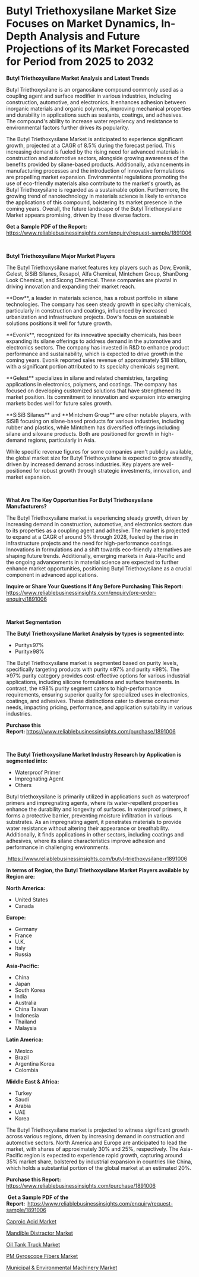 <p><h1>Butyl Triethoxysilane Market Size Focuses on Market Dynamics, In-Depth Analysis and Future Projections of its Market Forecasted for Period from 2025 to 2032</h1></p><p><strong>Butyl Triethoxysilane Market Analysis and Latest Trends</strong></p>
<p><p>Butyl Triethoxysilane is an organosilane compound commonly used as a coupling agent and surface modifier in various industries, including construction, automotive, and electronics. It enhances adhesion between inorganic materials and organic polymers, improving mechanical properties and durability in applications such as sealants, coatings, and adhesives. The compound's ability to increase water repellency and resistance to environmental factors further drives its popularity.</p><p>The Butyl Triethoxysilane Market is anticipated to experience significant growth, projected at a CAGR of 8.5% during the forecast period. This increasing demand is fueled by the rising need for advanced materials in construction and automotive sectors, alongside growing awareness of the benefits provided by silane-based products. Additionally, advancements in manufacturing processes and the introduction of innovative formulations are propelling market expansion. Environmental regulations promoting the use of eco-friendly materials also contribute to the market's growth, as Butyl Triethoxysilane is regarded as a sustainable option. Furthermore, the growing trend of nanotechnology in materials science is likely to enhance the applications of this compound, bolstering its market presence in the coming years. Overall, the future landscape of the Butyl Triethoxysilane Market appears promising, driven by these diverse factors.</p></p>
<p><strong>Get a Sample PDF of the Report:&nbsp;</strong> <a href="https://www.reliablebusinessinsights.com/enquiry/request-sample/1891006?utm_campaign=2174&utm_medium=2&utm_source=Github&utm_content=ia&utm_term=04022025&utm_id=butyl-triethoxysilane">https://www.reliablebusinessinsights.com/enquiry/request-sample/1891006</a></p>
<p>&nbsp;</p>
<p><strong>Butyl Triethoxysilane Major Market Players</strong></p>
<p><p>The Butyl Triethoxysilane market features key players such as Dow, Evonik, Gelest, SiSiB Silanes, Resapol, Alfa Chemical, Mintchem Group, ShanDong Look Chemical, and Sicong Chemical. These companies are pivotal in driving innovation and expanding their market reach.</p><p>**Dow**, a leader in materials science, has a robust portfolio in silane technologies. The company has seen steady growth in specialty chemicals, particularly in construction and coatings, influenced by increased urbanization and infrastructure projects. Dow's focus on sustainable solutions positions it well for future growth.</p><p>**Evonik**, recognized for its innovative specialty chemicals, has been expanding its silane offerings to address demand in the automotive and electronics sectors. The company has invested in R&D to enhance product performance and sustainability, which is expected to drive growth in the coming years. Evonik reported sales revenue of approximately $18 billion, with a significant portion attributed to its specialty chemicals segment.</p><p>**Gelest** specializes in silane and related chemistries, targeting applications in electronics, polymers, and coatings. The company has focused on developing customized solutions that have strengthened its market position. Its commitment to innovation and expansion into emerging markets bodes well for future sales growth.</p><p>**SiSiB Silanes** and **Mintchem Group** are other notable players, with SiSiB focusing on silane-based products for various industries, including rubber and plastics, while Mintchem has diversified offerings including silane and siloxane products. Both are positioned for growth in high-demand regions, particularly in Asia.</p><p>While specific revenue figures for some companies aren't publicly available, the global market size for Butyl Triethoxysilane is expected to grow steadily, driven by increased demand across industries. Key players are well-positioned for robust growth through strategic investments, innovation, and market expansion.</p></p>
<p>&nbsp;</p>
<p><strong>What Are The Key Opportunities For Butyl Triethoxysilane Manufacturers?</strong></p>
<p><p>The Butyl Triethoxysilane market is experiencing steady growth, driven by increasing demand in construction, automotive, and electronics sectors due to its properties as a coupling agent and adhesive. The market is projected to expand at a CAGR of around 5% through 2028, fueled by the rise in infrastructure projects and the need for high-performance coatings. Innovations in formulations and a shift towards eco-friendly alternatives are shaping future trends. Additionally, emerging markets in Asia-Pacific and the ongoing advancements in material science are expected to further enhance market opportunities, positioning Butyl Triethoxysilane as a crucial component in advanced applications.</p></p>
<p><strong>Inquire or Share Your Questions If Any Before Purchasing This Report:</strong> <a href="https://www.reliablebusinessinsights.com/enquiry/pre-order-enquiry/1891006?utm_campaign=2174&utm_medium=2&utm_source=Github&utm_content=ia&utm_term=04022025&utm_id=butyl-triethoxysilane">https://www.reliablebusinessinsights.com/enquiry/pre-order-enquiry/1891006</a></p>
<p>&nbsp;</p>
<p><strong>Market Segmentation</strong></p>
<p><strong>The Butyl Triethoxysilane Market Analysis by types is segmented into:</strong></p>
<p><ul><li>Purity≥97%</li><li>Purity≥98%</li></ul></p>
<p><p>The Butyl Triethoxysilane market is segmented based on purity levels, specifically targeting products with purity ≥97% and purity ≥98%. The ≥97% purity category provides cost-effective options for various industrial applications, including silicone formulations and surface treatments. In contrast, the ≥98% purity segment caters to high-performance requirements, ensuring superior quality for specialized uses in electronics, coatings, and adhesives. These distinctions cater to diverse consumer needs, impacting pricing, performance, and application suitability in various industries.</p></p>
<p><strong>Purchase this Report:&nbsp;</strong><a href="https://www.reliablebusinessinsights.com/purchase/1891006?utm_campaign=2174&utm_medium=2&utm_source=Github&utm_content=ia&utm_term=04022025&utm_id=butyl-triethoxysilane">https://www.reliablebusinessinsights.com/purchase/1891006</a></p>
<p>&nbsp;</p>
<p><strong>The Butyl Triethoxysilane Market Industry Research by Application is segmented into:</strong></p>
<p><ul><li>Waterproof Primer</li><li>Impregnating Agent</li><li>Others</li></ul></p>
<p><p>Butyl triethoxysilane is primarily utilized in applications such as waterproof primers and impregnating agents, where its water-repellent properties enhance the durability and longevity of surfaces. In waterproof primers, it forms a protective barrier, preventing moisture infiltration in various substrates. As an impregnating agent, it penetrates materials to provide water resistance without altering their appearance or breathability. Additionally, it finds applications in other sectors, including coatings and adhesives, where its silane characteristics improve adhesion and performance in challenging environments.</p></p>
<p><a href="https://www.reliablebusinessinsights.com/butyl-triethoxysilane-r1891006?utm_campaign=2174&utm_medium=2&utm_source=Github&utm_content=ia&utm_term=04022025&utm_id=butyl-triethoxysilane">&nbsp;https://www.reliablebusinessinsights.com/butyl-triethoxysilane-r1891006</a></p>
<p><strong>In terms of Region, the Butyl Triethoxysilane Market Players available by Region are:</strong></p>
<p>
    <p> <strong> North America: </strong>
        <ul>
            <li>United States</li>
            <li>Canada</li>
        </ul>
        </p> 
    <p> <strong> Europe: </strong>
        <ul>
            <li>Germany</li>
            <li>France</li>
            <li>U.K.</li>
            <li>Italy</li>
            <li>Russia</li>
        </ul>
        </p> 
    <p> <strong> Asia-Pacific: </strong>
        <ul>
            <li>China</li>
            <li>Japan</li>
            <li>South Korea</li>
            <li>India</li>
            <li>Australia</li>
            <li>China Taiwan</li>
            <li>Indonesia</li>
            <li>Thailand</li>
            <li>Malaysia</li>
        </ul>
        </p> 
    <p> <strong> Latin America: </strong>
        <ul>
            <li>Mexico</li>
            <li>Brazil</li>
            <li>Argentina Korea</li>
            <li>Colombia</li>
        </ul>
        </p> 
    <p> <strong> Middle East & Africa: </strong>
        <ul>
            <li>Turkey</li>
            <li>Saudi</li>
            <li>Arabia</li>
            <li>UAE</li>
            <li>Korea</li>
        </ul>
    </p>
    </p>
<p><p>The Butyl Triethoxysilane market is projected to witness significant growth across various regions, driven by increasing demand in construction and automotive sectors. North America and Europe are anticipated to lead the market, with shares of approximately 30% and 25%, respectively. The Asia-Pacific region is expected to experience rapid growth, capturing around 35% market share, bolstered by industrial expansion in countries like China, which holds a substantial portion of the global market at an estimated 20%.</p></p>
<p><strong>Purchase this Report: </strong><a href="https://www.reliablebusinessinsights.com/purchase/1891006?utm_campaign=2174&utm_medium=2&utm_source=Github&utm_content=ia&utm_term=04022025&utm_id=butyl-triethoxysilane">https://www.reliablebusinessinsights.com/purchase/1891006</a></p>
<p>&nbsp;<strong>Get a Sample PDF of the Report:&nbsp;&nbsp;</strong><a href="https://www.reliablebusinessinsights.com/enquiry/request-sample/1891006?utm_campaign=2174&utm_medium=2&utm_source=Github&utm_content=ia&utm_term=04022025&utm_id=butyl-triethoxysilane">https://www.reliablebusinessinsights.com/enquiry/request-sample/1891006</a></p>
<p><strong></strong></p>
<p><p><a href="https://www.linkedin.com/pulse/caproic-acid-industry-insights-report-analyzing-market-dwpef?utm_campaign=2174&utm_medium=2&utm_source=Github&utm_content=ia&utm_term=04022025&utm_id=butyl-triethoxysilane">Caproic Acid Market</a></p><p><a href="https://www.linkedin.com/pulse/mandible-distractor-market-analysis-report-offers-forecast-ior6f?utm_campaign=2174&utm_medium=2&utm_source=Github&utm_content=ia&utm_term=04022025&utm_id=butyl-triethoxysilane">Mandible Distractor Market</a></p><p><a href="https://www.linkedin.com/pulse/competitive-landscape-oil-tank-truck-market-analyzing-strengths-ihuif?utm_campaign=2174&utm_medium=2&utm_source=Github&utm_content=ia&utm_term=04022025&utm_id=butyl-triethoxysilane">Oil Tank Truck Market</a></p><p><a href="https://github.com/rosamariarocque98/Market-Research-Report-List-1/blob/main/pm-gyroscope-fibers-market.md?utm_campaign=2174&utm_medium=2&utm_source=Github&utm_content=ia&utm_term=04022025&utm_id=butyl-triethoxysilane">PM Gyroscope Fibers Market</a></p><p><a href="https://www.linkedin.com/pulse/municipal-environmental-machinery-market-report-demographics-w6yic?utm_campaign=2174&utm_medium=2&utm_source=Github&utm_content=ia&utm_term=04022025&utm_id=butyl-triethoxysilane">Municipal & Environmental Machinery Market</a></p></p>